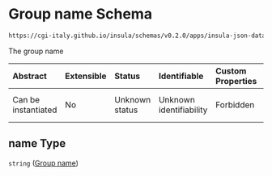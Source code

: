 # Group name Schema

```txt
https://cgi-italy.github.io/insula/schemas/v0.2.0/apps/insula-json-datasets-group.schema.json#/properties/name
```

The group name

| Abstract            | Extensible | Status         | Identifiable            | Custom Properties | Additional Properties | Access Restrictions | Defined In                                                                                                             |
| :------------------ | :--------- | :------------- | :---------------------- | :---------------- | :-------------------- | :------------------ | :--------------------------------------------------------------------------------------------------------------------- |
| Can be instantiated | No         | Unknown status | Unknown identifiability | Forbidden         | Allowed               | none                | [insula-json-datasets-group.schema.json\*](schemas/apps/insula-json-datasets-group.schema.json) |

## name Type

`string` ([Group name](insula-json-datasets-group-properties-group-name.md))
